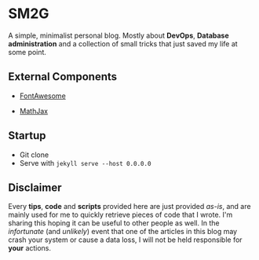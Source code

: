 # SM2G

A simple, minimalist personal blog. Mostly about **DevOps**, **Database administration** and a collection of small tricks that just saved my life at some point.

## External Components

* [FontAwesome](https://fontawesome.io/)

* [MathJax](https://www.mathjax.org/)

## Startup
* Git clone
* Serve with `jekyll serve --host 0.0.0.0`

## Disclaimer

Every **tips**, **code** and **scripts** provided here are just provided *as-is*, and are mainly used for me to quickly retrieve pieces of code that I wrote. I'm sharing this hoping it can be useful to other people as well. In the *infortunate* (and *unlikely*) event that one of the articles in this blog may crash your system or cause a data loss, I will not be held responsible for **your** actions.
